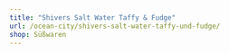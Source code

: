 ```yaml
---
title: "Shivers Salt Water Taffy & Fudge"
url: /ocean-city/shivers-salt-water-taffy-und-fudge/
shop: Süßwaren
---
```

